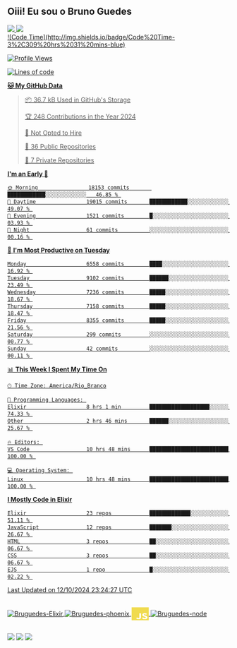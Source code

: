 ## Oiii! Eu sou o Bruno Guedes
 <div>
  <a href="https://github.com/bruguedes">
  <img height="180em" src="https://github-readme-stats.vercel.app/api?username=bruguedes&show_icons=true&theme=dark&include_all_commits=true&count_private=true"/>
  <img height="180em" src="https://github-readme-stats.vercel.app/api/top-langs/?username=bruguedes&layout=compact&langs_count=7&theme=dark"/>
</div>
<div>
  <!--START_SECTION:waka-->
![Code Time](http://img.shields.io/badge/Code%20Time-3%2C309%20hrs%2031%20mins-blue)

![Profile Views](http://img.shields.io/badge/Profile%20Views-0-blue)

![Lines of code](https://img.shields.io/badge/From%20Hello%20World%20I%27ve%20Written-7.5%20million%20lines%20of%20code-blue)

**🐱 My GitHub Data** 

> 📦 36.7 kB Used in GitHub's Storage 
 > 
> 🏆 248 Contributions in the Year 2024
 > 
> 🚫 Not Opted to Hire
 > 
> 📜 36 Public Repositories 
 > 
> 🔑 7 Private Repositories 
 > 
**I'm an Early 🐤** 

```text
🌞 Morning                18153 commits       ████████████░░░░░░░░░░░░░   46.85 % 
🌆 Daytime                19015 commits       ████████████░░░░░░░░░░░░░   49.07 % 
🌃 Evening                1521 commits        █░░░░░░░░░░░░░░░░░░░░░░░░   03.93 % 
🌙 Night                  61 commits          ░░░░░░░░░░░░░░░░░░░░░░░░░   00.16 % 
```
📅 **I'm Most Productive on Tuesday** 

```text
Monday                   6558 commits        ████░░░░░░░░░░░░░░░░░░░░░   16.92 % 
Tuesday                  9102 commits        ██████░░░░░░░░░░░░░░░░░░░   23.49 % 
Wednesday                7236 commits        █████░░░░░░░░░░░░░░░░░░░░   18.67 % 
Thursday                 7158 commits        █████░░░░░░░░░░░░░░░░░░░░   18.47 % 
Friday                   8355 commits        █████░░░░░░░░░░░░░░░░░░░░   21.56 % 
Saturday                 299 commits         ░░░░░░░░░░░░░░░░░░░░░░░░░   00.77 % 
Sunday                   42 commits          ░░░░░░░░░░░░░░░░░░░░░░░░░   00.11 % 
```


📊 **This Week I Spent My Time On** 

```text
🕑︎ Time Zone: America/Rio_Branco

💬 Programming Languages: 
Elixir                   8 hrs 1 min         ███████████████████░░░░░░   74.33 % 
Other                    2 hrs 46 mins       ██████░░░░░░░░░░░░░░░░░░░   25.67 % 

🔥 Editors: 
VS Code                  10 hrs 48 mins      █████████████████████████   100.00 % 

💻 Operating System: 
Linux                    10 hrs 48 mins      █████████████████████████   100.00 % 
```

**I Mostly Code in Elixir** 

```text
Elixir                   23 repos            █████████████░░░░░░░░░░░░   51.11 % 
JavaScript               12 repos            ███████░░░░░░░░░░░░░░░░░░   26.67 % 
HTML                     3 repos             ██░░░░░░░░░░░░░░░░░░░░░░░   06.67 % 
CSS                      3 repos             ██░░░░░░░░░░░░░░░░░░░░░░░   06.67 % 
EJS                      1 repo              █░░░░░░░░░░░░░░░░░░░░░░░░   02.22 % 
```




 Last Updated on 12/10/2024 23:24:27 UTC
<!--END_SECTION:waka-->
</div>
<div style="display: inline_block"><br>
  <img align="center" alt="Bruguedes-Elixir" height="30" width="40" src="https://cdn.jsdelivr.net/gh/devicons/devicon/icons/elixir/elixir-original.svg">
   <img align="center" alt="Bruguedes-phoenix" height="30" width="40" src="https://cdn.jsdelivr.net/gh/devicons/devicon/icons/phoenix/phoenix-original.svg">
  <img align="center" alt="Bruguedes-JavaScript" height="30" width="40" src="https://raw.githubusercontent.com/devicons/devicon/master/icons/javascript/javascript-plain.svg">
  <img align="center" alt="Bruguedes-node" height="30" width="40" src="https://cdn.jsdelivr.net/gh/devicons/devicon/icons/nodejs/nodejs-plain.svg">

</div>

  ##

<div>
  <a href="https://instagram.com/bruguedes21" target="_blank"><img src="https://img.shields.io/badge/-Instagram-%23E4405F?style=for-the-badge&logo=instagram&logoColor=white" target="_blank"></a>
  <a href="https://www.linkedin.com/in/bruguesil/" target="_blank"><img src="https://img.shields.io/badge/-LinkedIn-%230077B5?style=for-the-badge&logo=linkedin&logoColor=white" target="_blank"></a>
  <a href="https://t.me/bruguesil" target="_blank"><img src="https://img.shields.io/badge/Telegram-2CA5E0?style=for-the-badge&logo=telegram&logoColor=white" target="_blank"></a>

</div>
